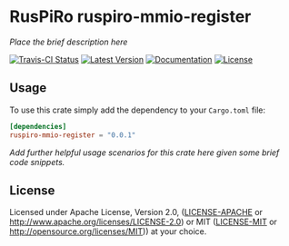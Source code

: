 # RusPiRo ruspiro-mmio-register

*Place the brief description here*

[![Travis-CI Status](https://api.travis-ci.org/RusPiRo/ruspiro-mmio-register.svg?branch=release)](https://travis-ci.org/RusPiRo/ruspiro-mmio-register)
[![Latest Version](https://img.shields.io/crates/v/ruspiro-mmio-register.svg)](https://crates.io/crates/ruspiro-mmio-register)
[![Documentation](https://docs.rs/ruspiro-mmio-register/badge.svg)](https://docs.rs/ruspiro-mmio-register)
[![License](https://img.shields.io/crates/l/ruspiro-mmio-register.svg)](https://github.com/RusPiRo/ruspiro-mmio-register#license)

## Usage

To use this crate simply add the dependency to your ``Cargo.toml`` file:

```toml
[dependencies]
ruspiro-mmio-register = "0.0.1"
```

*Add further helpful usage scenarios for this crate here given some brief code snippets.*

## License

Licensed under Apache License, Version 2.0, ([LICENSE-APACHE](LICENSE-APACHE) or http://www.apache.org/licenses/LICENSE-2.0) or MIT ([LICENSE-MIT](LICENSE-MIT) or http://opensource.org/licenses/MIT)) at your choice.